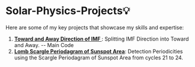 # Solar-Physics-Projects💡  
Here are some of my key projects that showcase my skills and expertise:

1. **[Toward and Away Direction of IMF ](https://github.com/76basant/Solar-Physics-Projects/tree/3e425df82efdad6bffaefede083d43ef5a769154/Toward%20and%20Away%20Direction%20of%20IMF)**: Splitting IMF Direction into Toward and Away.
-- Main Code
3.  **[Lomb Scargle Periodagram of Sunspot Area](https://github.com/76basant/Solar-Physics-Projects/tree/3e425df82efdad6bffaefede083d43ef5a769154/Toward%20and%20Away%20Direction%20of%20IMF)**: Detection Periodicities using the Scargle Periodagram of Sunspot Area from cycles 21 to 24. 

